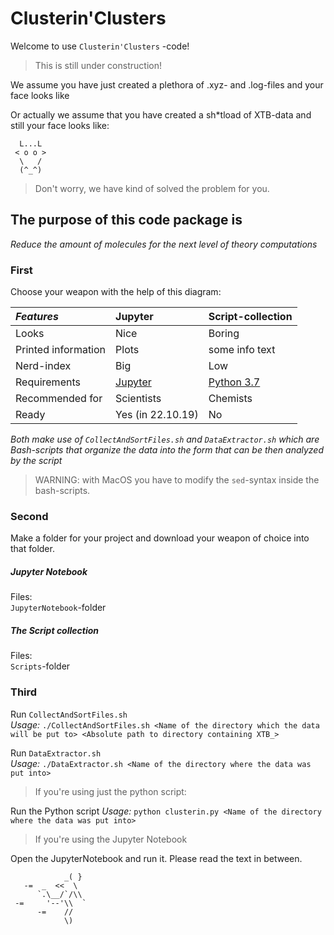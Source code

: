 # Clusterin'Clusters

Welcome to use `Clusterin'Clusters` -code!

> This is still under construction!

We assume you have just created a plethora of .xyz- and .log-files and your face looks like

Or actually we assume that you have created a sh*tload of XTB-data and still your face looks like:
```
  L...L  
 < o o >
  \   /
  (^_^)
  ```

> Don't worry, we have kind of solved the problem for you.

## The purpose of this code package is

*Reduce the amount of molecules for the next level of theory computations*

### First

Choose your weapon with the help of this diagram:  

| *Features*          | **Jupyter**     | **Script-collection**   |
| :------------------ | :-------------- | :-------------- |
| Looks               | Nice            | Boring          |
| Printed information | Plots           | some info text  |
| Nerd-index          | Big             | Low             |
| Requirements | [Jupyter](https://anaconda.org) | [Python 3.7](https://www.python.org) |
| Recommended for     | Scientists  | Chemists    |
| Ready               | Yes (in 22.10.19) | No          |


*Both make use of `CollectAndSortFiles.sh` and `DataExtractor.sh` which are Bash-scripts that organize the data into the form that can be then analyzed by the script*  

>WARNING: with MacOS you have to modify the `sed`-syntax inside the bash-scripts.


### Second

Make a folder for your project and download your weapon of choice into that folder.

##### Jupyter Notebook

Files:  
`JupyterNotebook`-folder

##### The Script collection

Files:  
`Scripts`-folder

### Third

Run `CollectAndSortFiles.sh`  
*Usage:* `./CollectAndSortFiles.sh <Name of the directory which the data will be put to> <Absolute path to directory containing XTB_>`

Run `DataExtractor.sh`  
*Usage:* `./DataExtractor.sh <Name of the directory where the data was put into>`


> If you're using just the python script:

Run the Python script
*Usage:* `python clusterin.py <Name of the directory where the data was put into>`

> If you're using the Jupyter Notebook

Open the JupyterNotebook and run it. Please read the text in between.


```
            _( }
   -=  _  <<  \
      `.\__/`/\\
 -=     '--'\\  `
      -=    //
            \)
```
